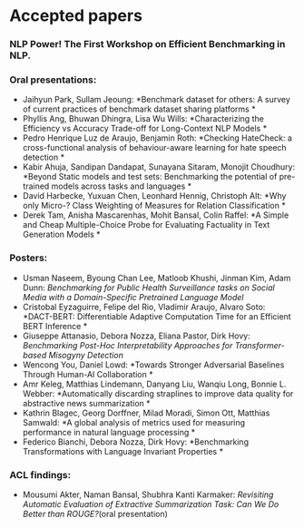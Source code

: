 # Accepted papers
### NLP Power! The First Workshop on Efficient Benchmarking in NLP.

### Oral presentations:
 - Jaihyun Park, Sullam Jeoung: *Benchmark dataset for others: A survey of current practices of benchmark dataset sharing platforms *
 - Phyllis Ang, Bhuwan Dhingra, Lisa Wu Wills: *Characterizing the Efficiency vs Accuracy Trade-off for Long-Context NLP Models *
 - Pedro Henrique Luz de Araujo, Benjamin Roth: *Checking HateCheck: a cross-functional analysis of behaviour-aware learning for hate speech detection *
 - Kabir Ahuja, Sandipan Dandapat, Sunayana Sitaram, Monojit Choudhury: *Beyond Static models and test sets: Benchmarking the potential of pre-trained models across tasks and languages *
 - David Harbecke, Yuxuan Chen, Leonhard Hennig, Christoph Alt: *Why only Micro-? Class Weighting of Measures for Relation Classification *
 - Derek Tam, Anisha Mascarenhas, Mohit Bansal, Colin Raffel: *A Simple and Cheap Multiple-Choice Probe for Evaluating Factuality in Text Generation Models *

### Posters:
 - Usman Naseem, Byoung Chan Lee, Matloob Khushi, Jinman Kim, Adam Dunn: *Benchmarking for Public Health Surveillance tasks on Social Media with a Domain-Specific Pretrained Language Model*
 - Cristobal Eyzaguirre, Felipe del Rio, Vladimir Araujo, Alvaro Soto: *DACT-BERT: Differentiable Adaptive Computation Time for an Efficient BERT Inference *
 - Giuseppe Attanasio, Debora Nozza, Eliana Pastor, Dirk Hovy: *Benchmarking Post-Hoc Interpretability Approaches for Transformer-based Misogyny Detection* 
 - Wencong You, Daniel Lowd: *Towards Stronger Adversarial Baselines Through Human-AI Collaboration *
 - Amr Keleg, Matthias Lindemann, Danyang Liu, Wanqiu Long, Bonnie L. Webber: *Automatically discarding straplines to improve data quality for abstractive news summarization *
 - Kathrin Blagec, Georg Dorffner, Milad Moradi, Simon Ott, Matthias Samwald: *A global analysis of metrics used for measuring performance in natural language processing *
 - Federico Bianchi, Debora Nozza, Dirk Hovy: *Benchmarking Transformations with Language Invariant Properties *

### ACL findings:
 - Mousumi Akter, Naman Bansal, Shubhra Kanti Karmaker: *Revisiting Automatic Evaluation of Extractive Summarization Task: Can We Do Better than ROUGE?*(oral presentation)
